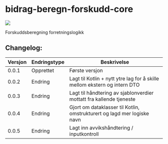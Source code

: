 # bidrag-beregn-forskudd-core

![](https://github.com/navikt/bidrag-beregn-forskudd-core/workflows/maven%20deploy/badge.svg)

Forskuddsberegning forretningslogikk

## Changelog:

Versjon | Endringstype      | Beskrivelse
--------|-------------------|------------
0.0.1   |  Opprettet        | Første versjon
0.0.2   |  Endring          | Lagt til Kotlin + nytt ytre lag for å skille mellom ekstern og intern DTO
0.0.3   |  Endring          | Lagt til håndtering av sjablonverdier mottatt fra kallende tjeneste
0.0.4   |  Endring          | Gjort om dataklasser til Kotlin, omstrukturert og lagd mer logiske navn
0.0.5   |  Endring          | Lagt inn avvikshåndtering / inputkontroll